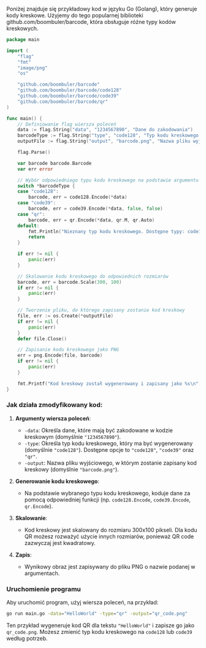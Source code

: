 Poniżej znajduje się przykładowy kod w języku Go (Golang), który generuje kody kreskowe. Użyjemy do tego popularnej biblioteki github.com/boombuler/barcode, która obsługuje różne typy kodów kreskowych.


```go
package main

import (
	"flag"
	"fmt"
	"image/png"
	"os"

	"github.com/boombuler/barcode"
	"github.com/boombuler/barcode/code128"
	"github.com/boombuler/barcode/code39"
	"github.com/boombuler/barcode/qr"
)

func main() {
	// Definiowanie flag wiersza poleceń
	data := flag.String("data", "1234567890", "Dane do zakodowania")
	barcodeType := flag.String("type", "code128", "Typ kodu kreskowego (code128, code39, qr)")
	outputFile := flag.String("output", "barcode.png", "Nazwa pliku wyjściowego")

	flag.Parse()

	var barcode barcode.Barcode
	var err error

	// Wybór odpowiedniego typu kodu kreskowego na podstawie argumentu
	switch *barcodeType {
	case "code128":
		barcode, err = code128.Encode(*data)
	case "code39":
		barcode, err = code39.Encode(*data, false, false)
	case "qr":
		barcode, err = qr.Encode(*data, qr.M, qr.Auto)
	default:
		fmt.Println("Nieznany typ kodu kreskowego. Dostępne typy: code128, code39, qr")
		return
	}

	if err != nil {
		panic(err)
	}

	// Skalowanie kodu kreskowego do odpowiednich rozmiarów
	barcode, err = barcode.Scale(300, 100)
	if err != nil {
		panic(err)
	}

	// Tworzenie pliku, do którego zapisany zostanie kod kreskowy
	file, err := os.Create(*outputFile)
	if err != nil {
		panic(err)
	}
	defer file.Close()

	// Zapisanie kodu kreskowego jako PNG
	err = png.Encode(file, barcode)
	if err != nil {
		panic(err)
	}

	fmt.Printf("Kod kreskowy został wygenerowany i zapisany jako %s\n", *outputFile)
}
```

### Jak działa zmodyfikowany kod:

1. **Argumenty wiersza poleceń**:
   - `-data`: Określa dane, które mają być zakodowane w kodzie kreskowym (domyślnie `"1234567890"`).
   - `-type`: Określa typ kodu kreskowego, który ma być wygenerowany (domyślnie `"code128"`). Dostępne opcje to `"code128"`, `"code39"` oraz `"qr"`.
   - `-output`: Nazwa pliku wyjściowego, w którym zostanie zapisany kod kreskowy (domyślnie `"barcode.png"`).

2. **Generowanie kodu kreskowego**:
   - Na podstawie wybranego typu kodu kreskowego, koduje dane za pomocą odpowiedniej funkcji (np. `code128.Encode`, `code39.Encode`, `qr.Encode`).

3. **Skalowanie**:
   - Kod kreskowy jest skalowany do rozmiaru 300x100 pikseli. Dla kodu QR możesz rozważyć użycie innych rozmiarów, ponieważ QR code zazwyczaj jest kwadratowy.

4. **Zapis**:
   - Wynikowy obraz jest zapisywany do pliku PNG o nazwie podanej w argumentach.

### Uruchomienie programu

Aby uruchomić program, użyj wiersza poleceń, na przykład:

```bash
go run main.go -data="HelloWorld" -type="qr" -output="qr_code.png"
```

Ten przykład wygeneruje kod QR dla tekstu `"HelloWorld"` i zapisze go jako `qr_code.png`. Możesz zmienić typ kodu kreskowego na `code128` lub `code39` według potrzeb.